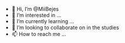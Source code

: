 - 👋 Hi, I’m @MiiBejes
- 👀 I’m interested in ...
- 🌱 I’m currently learning ...
- 👾 I’m looking to collaborate on in the studies
- 📫 How to reach me ...

<!---
MiiBejes/MiiBejes is a ✨ special ✨ repository because its `README.md` (this file) appears on your GitHub profile.
You can click the Preview link to take a look at your changes.
--->
